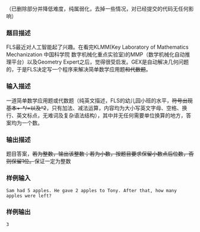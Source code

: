 （已删除部分并降低难度，纯属弱化，去掉一些情况，对已经提交的代码无任何影响）

### 题目描述

FLS最近对人工智能起了兴趣。在看完KLMM(Key Laboratory of Mathematics Mechanization 中国科学院 数字机械化重点实验室)的MMP（数学机械化自动推理平台）以及Geometry Expert之后，觉得很受启发。GEX是自动解决几何问题的，于是FLS决定写一个程序来解决简单数学应用题<del>和代数题</del>。

### 输入描述

一道简单数学应用题或代数题（纯英文描述，FLS的幼儿园小班的水平，<del>符号出现基本+-\*/=以及^2</del>，只有加法、减法运算，内容均为大小写英文字母、空格、换行、英文标点，无难词及复杂语法结构），其中并无任何需要单位换算的地方，答案均为一个数。

### 输出描述

题目答案，<del>若为整数，输出该整数；若为小数，按题目要求保留小数点后位数，否则保留1位。</del>保证一定为整数

### 样例输入

~~~~
Sam had 5 apples. He gave 2 apples to Tony. After that, how many apples were left?
~~~~

### 样例输出

~~~~
3
~~~~
